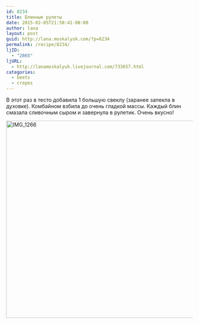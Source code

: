 ```yaml
---
id: 8234
title: Блинные рулеты
date: 2015-02-05T21:50:41-08:00
author: lana
layout: post
guid: http://lana.moskalyuk.com/?p=8234
permalink: /recipe/8234/
ljID:
  - "2865"
ljURL:
  - http://lanamoskalyuk.livejournal.com/733657.html
categories:
  - beets
  - crepes
---
```

В этот раз в тесто добавила 1 большую свеклу (заранее запекла в духовке). Комбайном взбила до очень гладкой массы. Каждый блин смазала сливочным сыром и завернула в рулетик. Очень вкусно!

<img loading="lazy" src="https://farm9.staticflickr.com/8649/16453014961_4a2fd4b340_c.jpg" alt="IMG_1266" width="800" height="534" />